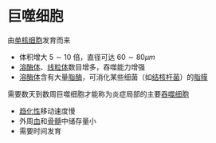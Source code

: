 # 巨噬细胞

由[单核细胞](单核细胞.md)发育而来
- 体积增大 $5\sim10$ 倍，直径可达 $60\sim80\mu m$
- [溶酶体](溶酶体.md)、[线粒体](线粒体.md)数目增多，吞噬能力增强
- [溶酶体](溶酶体.md)含有大量[脂酶](脂酶.md)，可消化某些细菌（如[结核杆菌](结核杆菌.md)）的[脂膜](脂膜.md)

需要数天到数周巨噬细胞才能称为炎症局部的主要[吞噬细胞](吞噬细胞.md)
- [趋化性](趋化性.md)移动速度慢
- 外周[血](血液.md)和[骨髓](骨髓.md)中储存量小
- 需要时间发育

